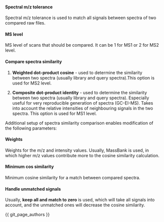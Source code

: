 #### Spectral m/z tolerance
Spectral m/z tolerance is used to match all signals between spectra of two compared raw files.

#### MS level
 MS level of scans that should be compared. It can be 1 for MS1 or 2 for MS2 level.

#### Compare spectra similarity

 1. **Weighted dot-product cosine** - used to determine the similarity between two spectra (usually library and query spectra).This option is used for MS2 level.


 2. **Composite dot-product identity** - used to determine the similarity between two spectra (usually library and query spectra). Especially useful for very reproducible generation of spectra (GC-EI-MS). Takes into account the relative intensities of neighbouring signals in the two spectra. This option is used for MS1 level.

 Additional setup of spectra similarity comparison enables modification of the following parameters:

#### Weights
Weights for the m/z and intensity values. Usually, MassBank is used, in which higher m/z values contribute more to the cosine similarity calculation.

#### Minimum cos similarity
Minimum cosine similarity for a match between compared spectra.

#### Handle unmatched signals
Usually, **keep all and match to zero** is used, which will take all signals into account, and the unmatched ones will decrease the cosine similarity. 

{{ git_page_authors }}